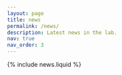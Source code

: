 ```yaml
---
layout: page
title: news
permalink: /news/
description: Latest news in the lab.
nav: true
nav_order: 3
---
```


{% include news.liquid %}
